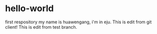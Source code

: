 # hello-world
first respository 
my name is huawengang, i'm in eju. 
This is edit from git client!
This is edit from test branch.